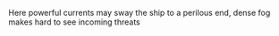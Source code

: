 Here powerful currents may sway the ship to a perilous end, dense fog makes hard to see incoming threats